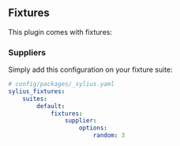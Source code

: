 ## Fixtures

This plugin comes with fixtures:

### Suppliers

Simply add this configuration on your fixture suite:

```yml
# config/packages/_sylius.yaml
sylius_fixtures:
    suites:
        default:
            fixtures:
                supplier:
                    options:
                        random: 3
```
